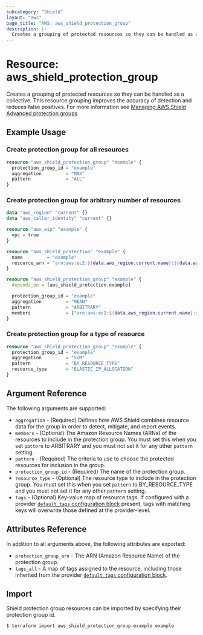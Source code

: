 ```yaml
---
subcategory: "Shield"
layout: "aws"
page_title: "AWS: aws_shield_protection_group"
description: |-
  Creates a grouping of protected resources so they can be handled as a collective.
---
```


# Resource: aws_shield_protection_group

Creates a grouping of protected resources so they can be handled as a collective.
This resource grouping improves the accuracy of detection and reduces false positives. For more information see
[Managing AWS Shield Advanced protection groups](https://docs.aws.amazon.com/waf/latest/developerguide/manage-protection-group.html)

## Example Usage

### Create protection group for all resources

```terraform
resource "aws_shield_protection_group" "example" {
  protection_group_id = "example"
  aggregation         = "MAX"
  pattern             = "ALL"
}
```

### Create protection group for arbitrary number of resources

```terraform
data "aws_region" "current" {}
data "aws_caller_identity" "current" {}

resource "aws_eip" "example" {
  vpc = true
}

resource "aws_shield_protection" "example" {
  name         = "example"
  resource_arn = "arn:aws:ec2:${data.aws_region.current.name}:${data.aws_caller_identity.current.account_id}:eip-allocation/${aws_eip.example.id}"
}

resource "aws_shield_protection_group" "example" {
  depends_on = [aws_shield_protection.example]

  protection_group_id = "example"
  aggregation         = "MEAN"
  pattern             = "ARBITRARY"
  members             = ["arn:aws:ec2:${data.aws_region.current.name}:${data.aws_caller_identity.current.account_id}:eip-allocation/${aws_eip.example.id}"]
}
```

### Create protection group for a type of resource

```terraform
resource "aws_shield_protection_group" "example" {
  protection_group_id = "example"
  aggregation         = "SUM"
  pattern             = "BY_RESOURCE_TYPE"
  resource_type       = "ELASTIC_IP_ALLOCATION"
}
```

## Argument Reference

The following arguments are supported:

* `aggregation` - (Required) Defines how AWS Shield combines resource data for the group in order to detect, mitigate, and report events.
* `members` - (Optional) The Amazon Resource Names (ARNs) of the resources to include in the protection group. You must set this when you set `pattern` to ARBITRARY and you must not set it for any other `pattern` setting.
* `pattern` - (Required) The criteria to use to choose the protected resources for inclusion in the group.
* `protection_group_id` - (Required) The name of the protection group.
* `resource_type` - (Optional) The resource type to include in the protection group. You must set this when you set `pattern` to BY_RESOURCE_TYPE and you must not set it for any other `pattern` setting.
* `tags` - (Optional) Key-value map of resource tags. If configured with a provider [`default_tags` configuration block](/docs/providers/aws/index.html#default_tags-configuration-block) present, tags with matching keys will overwrite those defined at the provider-level.

## Attributes Reference

In addition to all arguments above, the following attributes are exported:

* `protection_group_arn` - The ARN (Amazon Resource Name) of the protection group.
* `tags_all` - A map of tags assigned to the resource, including those inherited from the provider [`default_tags` configuration block](/docs/providers/aws/index.html#default_tags-configuration-block).

## Import

Shield protection group resources can be imported by specifying their protection group id.

```
$ terraform import aws_shield_protection_group.example example
```

